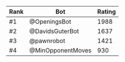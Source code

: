 Rank|Bot|Rating
---|---|---
#1|@OpeningsBot|1988
#2|@DavidsGuterBot|1637
#3|@pawnrobot|1421
#4|@MinOpponentMoves|930
